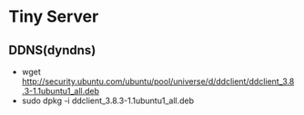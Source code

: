 # Tiny Server

## DDNS(dyndns)
- wget http://security.ubuntu.com/ubuntu/pool/universe/d/ddclient/ddclient_3.8.3-1.1ubuntu1_all.deb
- sudo dpkg -i ddclient_3.8.3-1.1ubuntu1_all.deb
